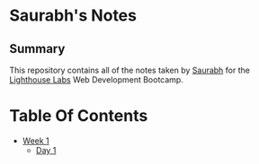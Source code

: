 # Saurabh's Notes
## Summary 

This repository contains all of the notes taken by [Saurabh](https://github.com/saurabhdabas) for the [Lighthouse Labs](https://lighthouselabs.ca) Web Development Bootcamp.

# Table Of Contents
* [Week 1](/Week_1)
  * [Day 1](/Week_1/Day_1)